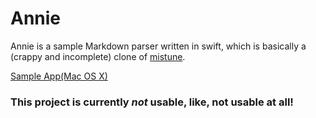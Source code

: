 Annie
=====

Annie is a sample Markdown parser written in swift, which is basically a (crappy and incomplete) clone of [mistune](https://github.com/lepture/mistune).

[Sample App(Mac OS X)](https://github.com/skyline75489/Pad)

### This project is currently *not* usable, like, not usable at all!
